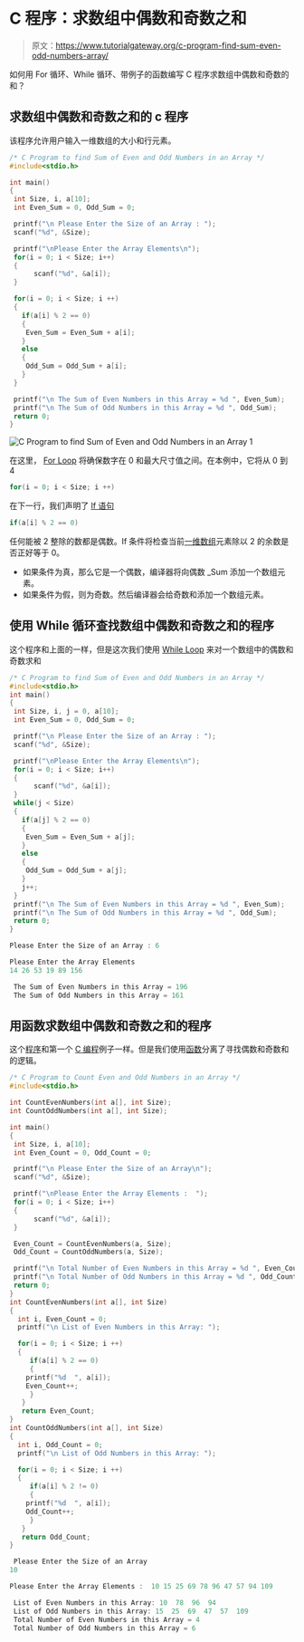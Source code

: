 # C 程序：求数组中偶数和奇数之和

> 原文：<https://www.tutorialgateway.org/c-program-find-sum-even-odd-numbers-array/>

如何用 For 循环、While 循环、带例子的函数编写 C 程序求数组中偶数和奇数的和？

## 求数组中偶数和奇数之和的 c 程序

该程序允许用户输入一维数组的大小和行元素。

```c
/* C Program to find Sum of Even and Odd Numbers in an Array */
#include<stdio.h>

int main()
{
 int Size, i, a[10];
 int Even_Sum = 0, Odd_Sum = 0;

 printf("\n Please Enter the Size of an Array : ");
 scanf("%d", &Size);

 printf("\nPlease Enter the Array Elements\n");
 for(i = 0; i < Size; i++)
 {
      scanf("%d", &a[i]);
 }

 for(i = 0; i < Size; i ++)
 {
   if(a[i] % 2 == 0)
   {
 	Even_Sum = Even_Sum + a[i];
   }
   else
   {
 	Odd_Sum = Odd_Sum + a[i];
   }
 }

 printf("\n The Sum of Even Numbers in this Array = %d ", Even_Sum);
 printf("\n The Sum of Odd Numbers in this Array = %d ", Odd_Sum);
 return 0;
}
```

![C Program to find Sum of Even and Odd Numbers in an Array 1](img/1e4592ed3f6fb7b9e6caa9a38abc74ff.png)

在这里， [For Loop](https://www.tutorialgateway.org/for-loop-in-c-programming/) 将确保数字在 0 和最大尺寸值之间。在本例中，它将从 0 到 4

```c
for(i = 0; i < Size; i ++)

```

在下一行，我们声明了 [If 语句](https://www.tutorialgateway.org/if-statement-in-c/ "If Statement in C")

```c
if(a[i] % 2 == 0)
```

任何能被 2 整除的数都是偶数。If 条件将检查当前[一维数组](https://www.tutorialgateway.org/array-in-c/)元素除以 2 的余数是否正好等于 0。

*   如果条件为真，那么它是一个偶数，编译器将向偶数 _Sum 添加一个数组元素。
*   如果条件为假，则为奇数。然后编译器会给奇数和添加一个数组元素。

## 使用 While 循环查找数组中偶数和奇数之和的程序

这个程序和上面的一样，但是这次我们使用 [While Loop](https://www.tutorialgateway.org/while-loop-in-c/) 来对一个数组中的偶数和奇数求和

```c
/* C Program to find Sum of Even and Odd Numbers in an Array */
#include<stdio.h>
int main()
{
 int Size, i, j = 0, a[10];
 int Even_Sum = 0, Odd_Sum = 0;

 printf("\n Please Enter the Size of an Array : ");
 scanf("%d", &Size);

 printf("\nPlease Enter the Array Elements\n");
 for(i = 0; i < Size; i++)
 {
      scanf("%d", &a[i]);
 } 
 while(j < Size)
 {
   if(a[j] % 2 == 0)
   {
 	Even_Sum = Even_Sum + a[j];
   }
   else
   {
 	Odd_Sum = Odd_Sum + a[j];
   }
   j++;
 } 
 printf("\n The Sum of Even Numbers in this Array = %d ", Even_Sum);
 printf("\n The Sum of Odd Numbers in this Array = %d ", Odd_Sum);
 return 0;
}
```

```c
Please Enter the Size of an Array : 6

Please Enter the Array Elements
14 26 53 19 89 156

 The Sum of Even Numbers in this Array = 196 
 The Sum of Odd Numbers in this Array = 161 
```

## 用函数求数组中偶数和奇数之和的程序

这个[程序](https://www.tutorialgateway.org/c-programming-examples/)和第一个 [C 编程](https://www.tutorialgateway.org/c-programming/)例子一样。但是我们使用[函数](https://www.tutorialgateway.org/functions-in-c/)分离了寻找偶数和奇数和的逻辑。

```c
/* C Program to Count Even and Odd Numbers in an Array */
#include<stdio.h>

int CountEvenNumbers(int a[], int Size);
int CountOddNumbers(int a[], int Size);

int main()
{
 int Size, i, a[10];
 int Even_Count = 0, Odd_Count = 0;

 printf("\n Please Enter the Size of an Array\n");
 scanf("%d", &Size);

 printf("\nPlease Enter the Array Elements :  ");
 for(i = 0; i < Size; i++)
 {
      scanf("%d", &a[i]);
 }

 Even_Count = CountEvenNumbers(a, Size);
 Odd_Count = CountOddNumbers(a, Size);

 printf("\n Total Number of Even Numbers in this Array = %d ", Even_Count);
 printf("\n Total Number of Odd Numbers in this Array = %d ", Odd_Count);
 return 0;
}
int CountEvenNumbers(int a[], int Size)
{
  int i, Even_Count = 0;
  printf("\n List of Even Numbers in this Array: ");

  for(i = 0; i < Size; i ++)
  {
     if(a[i] % 2 == 0)
     {
 	printf("%d  ", a[i]);
 	Even_Count++;
     }
   }
   return Even_Count;
}
int CountOddNumbers(int a[], int Size)
{
  int i, Odd_Count = 0;
  printf("\n List of Odd Numbers in this Array: ");

  for(i = 0; i < Size; i ++)
  {
     if(a[i] % 2 != 0)
     {
 	printf("%d  ", a[i]);
 	Odd_Count++;
     }
   }
   return Odd_Count;
}
```

```c
 Please Enter the Size of an Array
10

Please Enter the Array Elements :  10 15 25 69 78 96 47 57 94 109

 List of Even Numbers in this Array: 10  78  96  94  
 List of Odd Numbers in this Array: 15  25  69  47  57  109  
 Total Number of Even Numbers in this Array = 4 
 Total Number of Odd Numbers in this Array = 6
```